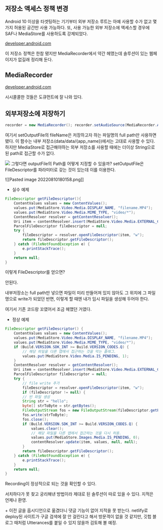 저장소 액세스 정책 변경
--
Android 10 이상을 타겟팅하는 기기부터 외부 저장소 루트는 아예 사용할 수가 없고 몇 가지 허용된 공간만 사용 가능하다. 또, 사용 가능한 외부 저장소에 액세스할 경우에 SAF나 MediaStore를 사용하도록 강제되었다.

[developer.android.com](https://developer.android.com/training/data-storage/shared/media?hl=ko)


이 저장소 정책은 한참 됐지만 MediaRecorder에서 약간 헤맸는데 솔루션이 있는 웹페이지가 없길래 정리해 둔다.

MediaRecorder
---
[developer.android.com](https://developer.android.com/guide/topics/media/mediarecorder?hl=ko)

시시콜콜한 것들은 도큐먼트에 잘 나와 있다.


외부저장소에 저장하기
---
```java
recorder = new MediaRecorder(); recorder.setAudioSource(MediaRecorder.AudioSource.MIC); recorder.setOutputFormat(MediaRecorder.OutputFormat.THREE_GPP); recorder.setOutputFile(fileName);
```

여기서 setOutputFile의 fileName은 저장하고자 하는 파일명의 full path만 사용하면 됐다.
이 함수는 내부 저장소(data/data/{app_name})에서는 고대로 사용할 수 있다.
하지만 MediaStore로 접근해야하는 외부 저장소를 사용할 때에는 더이상 String으로된 path로 접근할 수가 없다.

![](notion://www.notion.so/image/https%3A%2F%2Fs3-us-west-2.amazonaws.com%2Fsecure.notion-static.com%2F7a8e7498-42fd-47cf-8ccd-96f96176aae8%2FUntitled.png?table=block&id=d4a1d8d2-e221-485b-882f-e9370da39e8d&spaceId=af9207a3-59aa-4089-9476-2a4e23b59e0e&width=2000&userId=8e06588c-ca26-4035-a617-f7de8b2c9902&cache=v2)
그렇다면 outputFile의 Path를 어떻게 지정할 수 있을까? 
setOutputFile은 FileDescriptor를 파라미터로 갖는 것이 있는데 이를 이용한다.

![[Pasted image 20220810180158.png]]


- 실수 예제
 
```java
FileDescriptor getFileDescriptor(){
	ContentValues values = new ContentValues(); 
	values.put(MediaStore.Video.Media.DISPLAY_NAME, "filename.MP4"); 
	values.put(MediaStore.Video.Media.MIME_TYPE, "video/*");
	ContentResolver resolver = getContentResolver();
	Uri item = contentResolver.insert(MediaStore.Video.Media.EXTERNAL_CONTENT_URI, values);
	ParcelFileDescriptor fileDescriptor = null;
	try {
		fileDescriptor = resolver.openFileDescriptor(item, "w");
		return fileDescriptor.getFileDescriptor();
	} catch (FileNotFoundException e) {
		e.printStackTrace();
	}
	return null;
}
```

이렇게 FileDescriptor를 얻으면?

안된다.

내부저장소는 full path만 넣으면 파일이 미리 만들어져 있지 않아도 그 위치에 그 파일명으로 write가 되었던 반면, 이렇게 할 때엔 내가 임시 파일을 생성해 두어야 한다.

여기서 기존 코드랑 꼬였어서 조금 헤맸던 거였다.

- 정상 예제
```java
FileDescriptor getFileDescriptor() {
	ContentValues values = new ContentValues(); 
	values.put(MediaStore.Video.Media.DISPLAY_NAME, "filename.MP4"); 
	values.put(MediaStore.Video.Media.MIME_TYPE, "video/*");
	if (Build.VERSION.SDK_INT >= Build.VERSION_CODES.Q) { 
		// 해당 파일을 다른 앱에서 접근하는 것을 막는 플래그.
		values.put(MediaStore.Video.Media.IS_PENDING, 1);
	}
	ContentResolver resolver = getContentResolver();
	Uri item = contentResolver.insert(MediaStore.Video.Media.EXTERNAL_CONTENT_URI, values);
	ParcelFileDescriptor fileDescriptor = null;
	try {
		// file write 추가 
		fileDescriptor = resolver.openFileDescriptor(item, "w");
		if (fileDescriptor != null) {
		// 빈 파일 생성
		String str = "hello";
		byte[] strToByte = str.getBytes();
		FileOutputStream fos = new FileOutputStream(fileDescriptor.getFileDescriptor());
		fos.write(strToByte);
		fos.close();
		if (Build.VERSION.SDK_INT >= Build.VERSION_CODES.Q) {
			values.clear();
			// 해당 파일을 다른 앱에서 접근하는 것을 다시 허용.
			values.put(MediaStore.Images.Media.IS_PENDING, 0); 
			contentResolver.update(item, values, null, null);
		}
		return fileDescriptor.getFileDescriptor();
	} catch (FileNotFoundException e) {
		e.printStackTrace();
	}
	return null;
}
```

Recording이 정상적으로 되는 것을 확인할 수 있다.

서치하다가 못 찾고 궁리해낸 방법이라 제대로 된 솔루션이 따로 있을 수 있다.
지적은 언제나 환영.

\+ 이전 글을 옵시디언으로 옮겼더니 댓글 기능이 없어 지적을 못 받는다. netlify로 deploy된 사이트가 구글 검색에 잘 안 걸린다고 해서 방문객이 없을 것 같지만, 깃헙 블로그 때처럼 Utterances를 붙일 수 있지 않을까 검토해 볼 예정.


